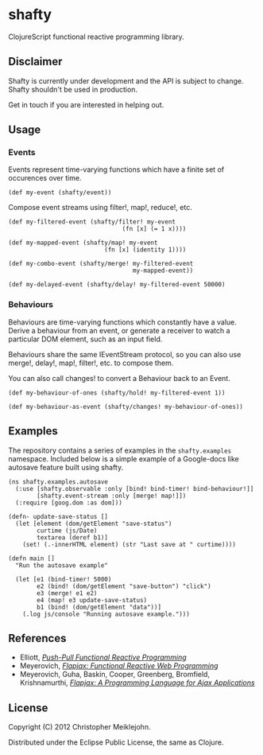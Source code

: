 # shafty

ClojureScript functional reactive programming library.

## Disclaimer

Shafty is currently under development and the API is subject to change.  Shafty shouldn't be used in production.

Get in touch if you are interested in helping out.

## Usage

### Events

Events represent time-varying functions which have a finite set of
occurences over time.

```
(def my-event (shafty/event))
```

Compose event streams using filter!, map!, reduce!, etc.

```
(def my-filtered-event (shafty/filter! my-event
                                (fn [x] (= 1 x))))

(def my-mapped-event (shafty/map! my-event
                           (fn [x] (identity 1))))

(def my-combo-event (shafty/merge! my-filtered-event
                                   my-mapped-event))

(def my-delayed-event (shafty/delay! my-filtered-event 50000)
```

### Behaviours

Behaviours are time-varying functions which constantly have a value. Derive a behaviour from an event, or generate a receiver to watch a particular DOM element, such as an input field.

Behaviours share the same IEventStream protocol, so you can also use merge!, delay!, map!, filter!, etc. to compose them.

You can also call changes! to convert a Behaviour back to an Event.

```
(def my-behaviour-of-ones (shafty/hold! my-filtered-event 1))

(def my-behaviour-as-event (shafty/changes! my-behaviour-of-ones))
```

## Examples

The repository contains a series of examples in the
```shafty.examples``` namespace. Included below is a simple example of a Google-docs like autosave feature built using shafty.

```
(ns shafty.examples.autosave
  (:use [shafty.observable :only [bind! bind-timer! bind-behaviour!]]
        [shafty.event-stream :only [merge! map!]])
  (:require [goog.dom :as dom]))

(defn- update-save-status []
  (let [element (dom/getElement "save-status")
        curtime (js/Date)
        textarea (deref b1)]
    (set! (.-innerHTML element) (str "Last save at " curtime))))

(defn main []
  "Run the autosave example"

  (let [e1 (bind-timer! 5000)
        e2 (bind! (dom/getElement "save-button") "click")
        e3 (merge! e1 e2)
        e4 (map! e3 update-save-status)
        b1 (bind! (dom/getElement "data"))]
    (.log js/console "Running autosave example.")))
```

## References

* Elliott, [_Push-Pull Functional Reactive Programming_](http://dl.acm.org/citation.cfm?id=1596643)
* Meyerovich, [_Flapjax: Functional Reactive Web Programming_](http://www.cs.brown.edu/research/pubs/theses/ugrad/2007/lmeyerov.pdf)
* Meyerovich, Guha, Baskin, Cooper, Greenberg, Bromfield,  Krishnamurthi, [_Flapjax: A Programming Language for Ajax Applications_](http://dl.acm.org/citation.cfm?id=1640091)

## License

Copyright (C) 2012 Christopher Meiklejohn.

Distributed under the Eclipse Public License, the same as Clojure.
